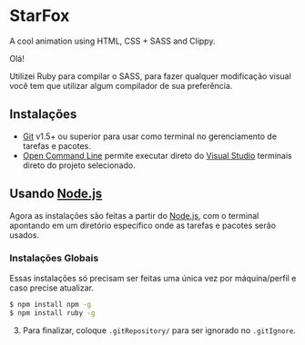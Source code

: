 # StarFox

A cool animation using HTML, CSS + SASS and Clippy.

Olá!

Utilizei Ruby para compilar o SASS, para fazer qualquer modificação visual você tem que utilizar algum compilador de sua preferência.

## Instalações

* [Git] v1.5+ ou superior para usar como terminal no gerenciamento de tarefas e pacotes.
* [Open Command Line] permite executar direto do [Visual Studio] terminais direto do projeto selecionado.

## Usando [Node.js]

Agora as instalações são feitas a partir do [Node.js], com o terminal apontando em um diretório específico onde as tarefas e pacotes serão usados.

### Instalações Globais

Essas instalações só precisam ser feitas uma única vez por máquina/perfil e caso precise atualizar.

```sh
$ npm install npm -g
$ npm install ruby -g
```

3. Para finalizar, coloque `.gitRepository/` para ser ignorado no `.gitIgnore`.

[Git]: <https://git-scm.com/>
[Node.js]: <https://nodejs.org>
[NPM]: <https://www.npmjs.com>
[Open Command Line]: <https://marketplace.visualstudio.com/items?itemName=MadsKristensen.OpenCommandLine>
[Visual Studio]: <https://www.visualstudio.com>